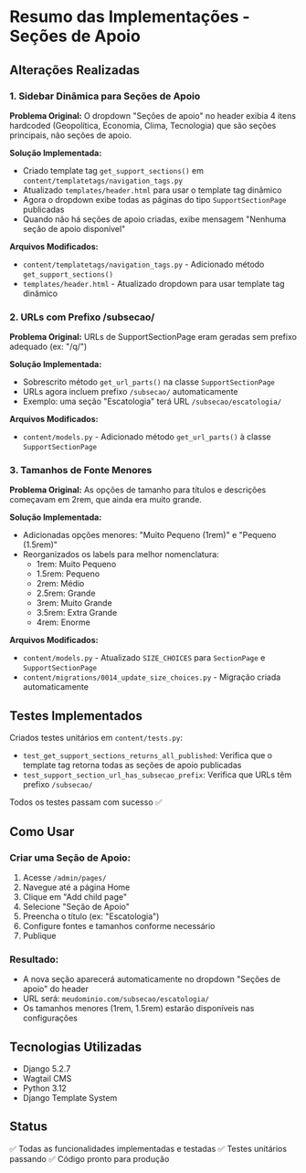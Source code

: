 # Resumo das Implementações - Seções de Apoio

## Alterações Realizadas

### 1. Sidebar Dinâmica para Seções de Apoio

**Problema Original:**
O dropdown "Seções de apoio" no header exibia 4 itens hardcoded (Geopolítica, Economia, Clima, Tecnologia) que são seções principais, não seções de apoio.

**Solução Implementada:**
- Criado template tag `get_support_sections()` em `content/templatetags/navigation_tags.py`
- Atualizado `templates/header.html` para usar o template tag dinâmico
- Agora o dropdown exibe todas as páginas do tipo `SupportSectionPage` publicadas
- Quando não há seções de apoio criadas, exibe mensagem "Nenhuma seção de apoio disponível"

**Arquivos Modificados:**
- `content/templatetags/navigation_tags.py` - Adicionado método `get_support_sections()`
- `templates/header.html` - Atualizado dropdown para usar template tag dinâmico

### 2. URLs com Prefixo /subsecao/

**Problema Original:**
URLs de SupportSectionPage eram geradas sem prefixo adequado (ex: "/q/")

**Solução Implementada:**
- Sobrescrito método `get_url_parts()` na classe `SupportSectionPage`
- URLs agora incluem prefixo `/subsecao/` automaticamente
- Exemplo: uma seção "Escatologia" terá URL `/subsecao/escatologia/`

**Arquivos Modificados:**
- `content/models.py` - Adicionado método `get_url_parts()` à classe `SupportSectionPage`

### 3. Tamanhos de Fonte Menores

**Problema Original:**
As opções de tamanho para títulos e descrições começavam em 2rem, que ainda era muito grande.

**Solução Implementada:**
- Adicionadas opções menores: "Muito Pequeno (1rem)" e "Pequeno (1.5rem)"
- Reorganizados os labels para melhor nomenclatura:
  - 1rem: Muito Pequeno
  - 1.5rem: Pequeno
  - 2rem: Médio
  - 2.5rem: Grande
  - 3rem: Muito Grande
  - 3.5rem: Extra Grande
  - 4rem: Enorme

**Arquivos Modificados:**
- `content/models.py` - Atualizado `SIZE_CHOICES` para `SectionPage` e `SupportSectionPage`
- `content/migrations/0014_update_size_choices.py` - Migração criada automaticamente

## Testes Implementados

Criados testes unitários em `content/tests.py`:
- `test_get_support_sections_returns_all_published`: Verifica que o template tag retorna todas as seções de apoio publicadas
- `test_support_section_url_has_subsecao_prefix`: Verifica que URLs têm prefixo `/subsecao/`

Todos os testes passam com sucesso ✅

## Como Usar

### Criar uma Seção de Apoio:
1. Acesse `/admin/pages/`
2. Navegue até a página Home
3. Clique em "Add child page"
4. Selecione "Seção de Apoio"
5. Preencha o título (ex: "Escatologia")
6. Configure fontes e tamanhos conforme necessário
7. Publique

### Resultado:
- A nova seção aparecerá automaticamente no dropdown "Seções de apoio" do header
- URL será: `meudominio.com/subsecao/escatologia/`
- Os tamanhos menores (1rem, 1.5rem) estarão disponíveis nas configurações

## Tecnologias Utilizadas
- Django 5.2.7
- Wagtail CMS
- Python 3.12
- Django Template System

## Status
✅ Todas as funcionalidades implementadas e testadas
✅ Testes unitários passando
✅ Código pronto para produção
